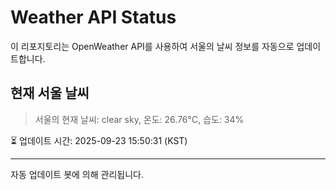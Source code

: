 
# Weather API Status

이 리포지토리는 OpenWeather API를 사용하여 서울의 날씨 정보를 자동으로 업데이트합니다.

## 현재 서울 날씨
> 서울의 현재 날씨: clear sky, 온도: 26.76°C, 습도: 34%

⏳ 업데이트 시간: 2025-09-23 15:50:31 (KST)

---
자동 업데이트 봇에 의해 관리됩니다.
